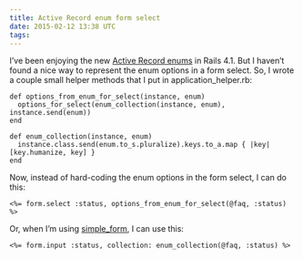 ```yaml
---
title: Active Record enum form select
date: 2015-02-12 13:38 UTC
tags:
---
```


I’ve been enjoying the new <a href="http://guides.rubyonrails.org/4_1_release_notes.html#active-record-enums">Active Record enums</a> in Rails 4.1. But I haven’t found a nice way to represent the enum options in a form select. So, I wrote a couple small helper methods that I put in application_helper.rb:

```
def options_from_enum_for_select(instance, enum)
  options_for_select(enum_collection(instance, enum), instance.send(enum))
end

def enum_collection(instance, enum)
  instance.class.send(enum.to_s.pluralize).keys.to_a.map { |key| [key.humanize, key] }
end
```

Now, instead of hard-coding the enum options in the form select, I can do this:

```
<%= form.select :status, options_from_enum_for_select(@faq, :status) %>
```

Or, when I’m using <a href="https://github.com/plataformatec/simple_form">simple_form</a>, I can use this:

```
<%= form.input :status, collection: enum_collection(@faq, :status) %>
```
